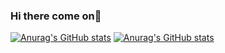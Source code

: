 ### Hi there come on👋

[![Anurag's GitHub stats](https://github-readme-stats.vercel.app/api?username=rodolfo-code)](https://github.com/anuraghazra/github-readme-stats)
[![Anurag's GitHub stats](https://github-readme-stats.vercel.app/api?username=rodolfo-code&hide=stars&show_icons=true)](https://github.com/anuraghazra/github-readme-stats)

<!--
**rodolfo-code/rodolfo-code** is a ✨ _special_ ✨ repository because its `README.md` (this file) appears on your GitHub profile.

Here are some ideas to get you started:
- 🔭 I’m currently working on ...
- 🌱 I’m currently learning ...
- 👯 I’m looking to collaborate on ...
- 🤔 I’m looking for help with ...
- 💬 Ask me about ...
- 📫 How to reach me: ...
- 😄 Pronouns: ...
- ⚡ Fun fact: ...
-->
